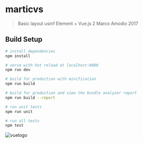 # marticvs

> Basic layout usinf Element + Vue.js 2
  Marco Amodio 2017

## Build Setup

``` bash
# install dependencies
npm install

# serve with hot reload at localhost:8080
npm run dev

# build for production with minification
npm run build

# build for production and view the bundle analyzer report
npm run build --report

# run unit tests
npm run unit

# run all tests
npm test
```


![vuelogo](https://cloud.githubusercontent.com/assets/8478963/25755024/a3f232c4-31c1-11e7-9caf-0f1249b78a6e.png)

